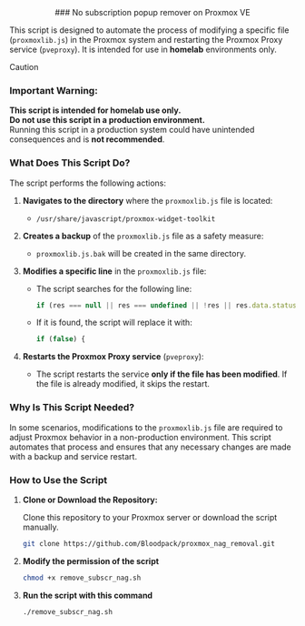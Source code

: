 <div align="center">
### No subscription popup remover on Proxmox VE
</div>

This script is designed to automate the process of modifying a specific file (`proxmoxlib.js`) in the Proxmox system and restarting the Proxmox Proxy service (`pveproxy`). It is intended for use in **homelab** environments only.

> [!CAUTION]
> ### Important Warning:
>**This script is intended for homelab use only.**  
>**Do not use this script in a production environment.**  
>Running this script in a production system could have unintended consequences and is **not recommended**.

### What Does This Script Do?

The script performs the following actions:

1. **Navigates to the directory** where the `proxmoxlib.js` file is located:
   - `/usr/share/javascript/proxmox-widget-toolkit`

2. **Creates a backup** of the `proxmoxlib.js` file as a safety measure:
   - `proxmoxlib.js.bak` will be created in the same directory.

3. **Modifies a specific line** in the `proxmoxlib.js` file:
   - The script searches for the following line:
     ```javascript
     if (res === null || res === undefined || !res || res.data.status.toLowerCase() !== 'active') {
     ```
   - If it is found, the script will replace it with:
     ```javascript
     if (false) {
     ```

4. **Restarts the Proxmox Proxy service** (`pveproxy`):
   - The script restarts the service **only if the file has been modified**. If the file is already modified, it skips the restart.

### Why Is This Script Needed?
In some scenarios, modifications to the `proxmoxlib.js` file are required to adjust Proxmox behavior in a non-production environment. This script automates that process and ensures that any necessary changes are made with a backup and service restart.

### How to Use the Script

1. **Clone or Download the Repository:**

   Clone this repository to your Proxmox server or download the script manually.

   ```bash
   git clone https://github.com/Bloodpack/proxmox_nag_removal.git

2. **Modify the permission of the script**

   ```bash
   chmod +x remove_subscr_nag.sh

3. **Run the script with this command**

   ```bash
   ./remove_subscr_nag.sh
